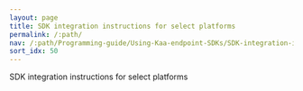 ```yaml
---
layout: page
title: SDK integration instructions for select platforms
permalink: /:path/
nav: /:path/Programming-guide/Using-Kaa-endpoint-SDKs/SDK-integration-instructions
sort_idx: 50
---
```


SDK integration instructions for select platforms